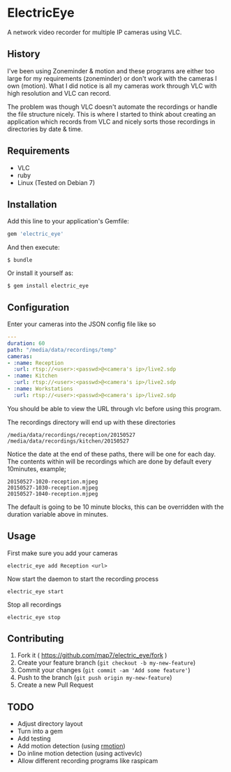 # ElectricEye

A network video recorder for multiple IP cameras using VLC.

## History

I've been using Zoneminder & motion and these programs are either too large for my requirements (zoneminder) or don't work with the cameras I own (motion). What I did notice is all my cameras work through VLC with high resolution and VLC can record. 

The problem was though VLC doesn't automate the recordings or handle the file structure nicely. This is where I started to think about creating an application which records from VLC and nicely sorts those recordings in directories by date & time.

## Requirements

- VLC
- ruby
- Linux (Tested on Debian 7)

## Installation

Add this line to your application's Gemfile:

```ruby
gem 'electric_eye'
```

And then execute:

    $ bundle

Or install it yourself as:

    $ gem install electric_eye

## Configuration

Enter your cameras into the JSON config file like so

```yaml
---
duration: 60
path: "/media/data/recordings/temp"
cameras:
- :name: Reception
  :url: rtsp://<user>:<passwd>@<camera's ip>/live2.sdp
- :name: Kitchen
  :url: rtsp://<user>:<passwd>@<camera's ip>/live2.sdp
- :name: Workstations
  :url: rtsp://<user>:<passwd>@<camera's ip>/live2.sdp
```

You should be able to view the URL through vlc before using this program.

The recordings directory will end up with these directories

    /media/data/recordings/reception/20150527
    /media/data/recordings/kitchen/20150527

Notice the date at the end of these paths, there will be one for each day. The contents within will be recordings which are done by default every 10minutes, example;

    20150527-1020-reception.mjpeg
    20150527-1030-reception.mjpeg
    20150527-1040-reception.mjpeg

The default is going to be 10 minute blocks, this can be overridden with the duration variable above in minutes.

## Usage

First make sure you add your cameras

    electric_eye add Reception <url>

Now start the daemon to start the recording process

    electric_eye start

Stop all recordings

    electric_eye stop

## Contributing

1. Fork it ( https://github.com/map7/electric_eye/fork )
2. Create your feature branch (`git checkout -b my-new-feature`)
3. Commit your changes (`git commit -am 'Add some feature'`)
4. Push to the branch (`git push origin my-new-feature`)
5. Create a new Pull Request

## TODO

- Adjust directory layout
- Turn into a gem
- Add testing
- Add motion detection (using [rmotion](https://github.com/rikiji/rmotion))
- Do inline motion detection (using activevlc)
- Allow different recording programs like raspicam

